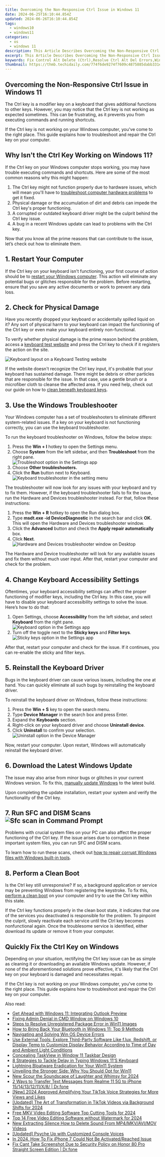 ```yaml
---
title: Overcoming the Non-Responsive Ctrl Issue in Windows 11
date: 2024-06-25T16:10:44.854Z
updated: 2024-06-26T16:10:44.854Z
tags:
  - windows10
  - windows11
categories:
  - os
  - windows 11
description: This Article Describes Overcoming the Non-Responsive Ctrl Issue in Windows 11
excerpt: This Article Describes Overcoming the Non-Responsive Ctrl Issue in Windows 11
keywords: Fix Control Alt Delete (Ctrl),Resolve Ctrl Alt Del Errors,Win11 Ctrl Malfunction,Windows 11 Ctrl Fix,Overcome Non-Responsive Ctrl,Stop Ctrl Alt Del Failure,Rectify Ctrl Not Responding
thumbnail: https://thmb.techidaily.com/774f6de9274f7609c4875885dabb331e04426fc4c3d70000050b8b0185ba7a27.jpg
---
```


## Overcoming the Non-Responsive Ctrl Issue in Windows 11

 The Ctrl key is a modifier key on a keyboard that gives additional functions to other keys. However, you may notice that the Ctrl key is not working as expected sometimes. This can be frustrating, as it prevents you from executing commands and running shortcuts.

 If the Ctrl key is not working on your Windows computer, you've come to the right place. This guide explains how to troubleshoot and repair the Ctrl key on your computer.

## Why Isn't the Ctrl Key Working on Windows 11?

 If the Ctrl key on your Windows computer stops working, you may have trouble executing commands and shortcuts. Here are some of the most common reasons why this might happen:

1. The Ctrl key might not function properly due to hardware issues, which will mean you'll have to [troubleshoot computer hardware problems](https://www.makeuseof.com/computer-troubleshooting/) to get it fixed.
2. Physical damage or the accumulation of dirt and debris can impede the Ctrl key's proper functioning.
3. A corrupted or outdated keyboard driver might be the culprit behind the Ctrl key issue.
4. A bug in a recent Windows update can lead to problems with the Ctrl key.

 Now that you know all the prime reasons that can contribute to the issue, let’s check out how to eliminate them.

## 1\. Restart Your Computer

 If the Ctrl key on your keyboard isn't functioning, your first course of action should be to [restart your Wiindows computer](https://www.makeuseof.com/windows-restart-methods/). This action will eliminate any potential bugs or glitches responsible for the problem. Before restarting, ensure that you save any active documents or work to prevent any data loss.

## 2\. Check for Physical Damage

 Have you recently dropped your keyboard or accidentally spilled liquid on it? Any sort of physical harm to your keyboard can impact the functioning of the Ctrl key or even make your keyboard entirely non-functional.

 To verify whether physical damage is the prime reason behind the problem, access a [keyboard test website](https://www.makeuseof.com/test-keyboard-online-tools/) and press the Ctrl key to check if it registers the action on the site.

![Keyboard layout on a Keyboard Testing website](https://static1.makeuseofimages.com/wordpress/wp-content/uploads/2023/08/keyboard-layout.jpg)

 If the website doesn't recognize the Ctrl key input, it's probable that your keyboard has sustained damage. There might be debris or other particles that are responsible for the issue. In that case, use a gentle brush or a microfiber cloth to cleanse the affected area. If you need help, check out our guide on how to [clean beneath keyboard keys](https://www.makeuseof.com/tag/a-simple-trick-for-cleaning-under-your-keyboards-keys/).

## 3\. Use the Windows Troubleshooter

 Your Windows computer has a set of troubleshooters to eliminate different system-related issues. If a key on your keyboard is not functioning correctly, you can use the keyboard troubleshooter.

 To run the keyboard troubleshooter on Windows, follow the below steps:

1. Press the **Win + I** hotkey to open the Settings menu.
2. Choose **System** from the left sidebar, and then **Troubleshoot** from the right pane.  
![Troubleshoot option in the Settings app](https://static1.makeuseofimages.com/wordpress/wp-content/uploads/2023/08/troubleshoot-option.jpg)
3. Choose **Other troubleshooters.**
4. Click the **Run** button next to Keyboard.  
![Keyboard troubleshooter in the setting menu](https://static1.makeuseofimages.com/wordpress/wp-content/uploads/2022/09/Keyboard-troubleshooter.jpg)

 The troubleshooter will now look for any issues with your keyboard and try to fix them. However, if the keyboard troubleshooter fails to fix the issue, run the Hardware and Devices troubleshooter instead. For that, follow these instructions:

1. Press the **Win + R** hotkey to open the Run dialog box.
2. Type **msdt.exe -id DeviceDiagnostic** in the search bar and click **OK.** This will open the Hardware and Devices troubleshooter window.
3. Click the **Advanced** button and check the **Apply repair automatically** box.
4. Click **Next**.  
![Hardware and Devices troubleshooter window on Desktop](https://static1.makeuseofimages.com/wordpress/wp-content/uploads/2023/08/hardware-and-devices-troubleshooter-1.jpg)

 The Hardware and Device troubleshooter will look for any available issues and fix them without much user input. After that, restart your computer and check for the problem.

## 4\. Change Keyboard Accessibility Settings

 Oftentimes, your keyboard accessibility settings can affect the proper functioning of modifier keys, including the Ctrl key. In this case, you will have to disable your keyboard accessibility settings to solve the issue. Here’s how to do that:

1. Open Settings, choose **Accessibility** from the left sidebar, and select **Keyboard** from the right pane.  
![Keyboard option in the Settings app](https://static1.makeuseofimages.com/wordpress/wp-content/uploads/2023/08/keyboard-option.jpg)
2. Turn off the toggle next to the **Sticky keys** and **Filter keys**.  
![Sticky keys option in the Settings app](https://static1.makeuseofimages.com/wordpress/wp-content/uploads/2023/08/sticky-keys-option.jpg)

 After that, restart your computer and check for the issue. If it continues, you can re-enable the sticky and filter keys.

## 5\. Reinstall the Keyboard Driver

 Bugs in the keyboard driver can cause various issues, including the one at hand. You can quickly eliminate all such bugs by reinstalling the keyboard driver.

 To reinstall the keyboard driver on Windows, follow these instructions:

1. Press the **Win + S** key to open the search menu.
2. Type **Device Manager** in the search box and press Enter.
3. Expand the **Keyboards** section.
4. Right-click on your keyboard driver and choose **Uninstall** **device**.
5. Click **Uninstall** to confirm your selection.  
![Uninstall option in the Device Manager](https://static1.makeuseofimages.com/wordpress/wp-content/uploads/2023/08/uninstall-option.jpg)

 Now, restart your computer. Upon restart, Windows will automatically reinstall the keyboard driver.

## 6\. Download the Latest Windows Update

 The issue may also arise from minor bugs or glitches in your current Windows version. To fix this, [manually update Windows](https://www.makeuseof.com/update-windows-manually/) to the latest build.

 Upon completing the update installation, restart your system and verify the functionality of the Ctrl key.

## 7\. Run SFC and DISM Scans ![Sfc scan in Command Prompt](https://static1.makeuseofimages.com/wordpress/wp-content/uploads/2023/07/sfc-scan.jpg)

 Problems with crucial system files on your PC can also affect the proper functioning of the Ctrl key. If the issue arises due to corruption in these important system files, you can run SFC and DISM scans.

 To learn how to run these scans, check out [how to repair corrupt Windows files with Windows built-in tools](https://www.makeuseof.com/windows-built-in-repair-tools/).

## 8\. Perform a Clean Boot

 Is the Ctrl key still unresponsive? If so, a background application or service may be preventing Windows from registering the keystroke. To fix this, [perform a clean boot](https://www.makeuseof.com/clean-boot-windows-11/) on your computer and try to use the Ctrl key within this state.

 If the Ctrl key functions properly in the clean boot state, it indicates that one of the services you deactivated is responsible for the problem. To pinpoint the culprit, slowly reactivate each service until the Ctrl key becomes nonfunctional again. Once the troublesome service is identified, either download its update or remove it from your computer.

## Quickly Fix the Ctrl Key on Windows

 Depending on your situation, rectifying the Ctrl key issue can be as simple as cleaning it or downloading an available Windows update. However, if none of the aforementioned solutions prove effective, it's likely that the Ctrl key on your keyboard is damaged and necessitates repair.

 If the Ctrl key is not working on your Windows computer, you've come to the right place. This guide explains how to troubleshoot and repair the Ctrl key on your computer.

<span class="atpl-alsoreadstyle">Also read:</span>
<div><ul>
<li><a href="https://win11-tips.techidaily.com/get-ahead-with-windows-11-integrating-outlook-preview/"><u>Get Ahead with Windows 11: Integrating Outlook Preview</u></a></li>
<li><a href="https://win11-tips.techidaily.com/fixing-admin-denial-in-cmd-window-on-windows-10/"><u>Fixing Admin Denial in CMD Window on Windows 10</u></a></li>
<li><a href="https://win11-tips.techidaily.com/steps-to-resolve-unregistered-package-error-in-win11-images/"><u>Steps to Resolve Unregistered Package Error in Win11 Images</u></a></li>
<li><a href="https://win11-tips.techidaily.com/how-to-bring-back-your-bluetooth-in-windows-11-top-9-methods/"><u>How to Bring Back Your Bluetooth in Windows 11: Top 9 Methods</u></a></li>
<li><a href="https://win11-tips.techidaily.com/navigating-and-solving-win-os-device-errors/"><u>Navigating and Solving Win OS Device Errors</u></a></li>
<li><a href="https://win11-tips.techidaily.com/use-external-tools-explore-third-party-software-like-flux-redshift-or-display-temp-to-customize-display-behavior-according-to-time-of-day-and-ambient-light-26/"><u>Use External Tools: Explore Third-Party Software Like f.lux, Redshift, or Display Temp to Customize Display Behavior According to Time of Day and Ambient Light Conditions</u></a></li>
<li><a href="https://win11-tips.techidaily.com/concealing-taskview-in-window-11-taskbar-design/"><u>Concealing TaskView in Window 11 Taskbar Design</u></a></li>
<li><a href="https://win11-tips.techidaily.com/8-strategies-to-tackle-delay-in-typing-windows-11s-keyboard/"><u>8 Strategies to Tackle Delay in Typing Windows 11'S Keyboard</u></a></li>
<li><a href="https://win11-tips.techidaily.com/lightning-bloatware-eradication-for-your-win11-system/"><u>Lightning Bloatware Eradication for Your Win11 System</u></a></li>
<li><a href="https://win11-tips.techidaily.com/unveiling-the-stronger-side-why-you-should-opt-for-win11/"><u>Unveiling the Stronger Side: Why You Should Opt for Win11</u></a></li>
<li><a href="https://sound-tweaking.techidaily.com/new-scour-the-soundscape-of-laughter-and-whimsy-for-2024/"><u>New Scour the Soundscape of Laughter and Whimsy for 2024</u></a></li>
<li><a href="https://blog-min.techidaily.com/2-ways-to-transfer-text-messages-from-realme-11-5g-to-iphone-1514131211x8-drfone-by-drfone-transfer-from-android-transfer-from-android/"><u>2 Ways to Transfer Text Messages from Realme 11 5G to iPhone 15/14/13/12/11/X/8/ | Dr.fone</u></a></li>
<li><a href="https://tiktok-videos.techidaily.com/new-2024-approved-amplifying-your-tiktok-voice-strategies-for-more-views-and-likes/"><u>[New] 2024 Approved  Amplifying Your TikTok Voice  Strategies for More Views and Likes</u></a></li>
<li><a href="https://tiktok-videos.techidaily.com/updated-the-art-of-transformation-in-tiktok-videos-via-background-shifts-for-2024/"><u>[Updated] The Art of Transformation in TikTok Videos via Background Shifts for 2024</u></a></li>
<li><a href="https://ai-vdieo-software.techidaily.com/free-mkv-video-editing-software-top-cutting-tools-for-2024/"><u>Free MKV Video Editing Software Top Cutting Tools for 2024</u></a></li>
<li><a href="https://ai-vdieo-software.techidaily.com/top-14-free-video-editing-software-without-watermark-for-2024/"><u>Top 14 Free Video Editing Software without Watermark for 2024</u></a></li>
<li><a href="https://sound-tweaking.techidaily.com/new-extracting-silence-how-to-delete-sound-from-mp4mkvavimov-videos/"><u>New Extracting Silence How to Delete Sound From MP4/MKV/AVI/MOV Videos</u></a></li>
<li><a href="https://extra-skills.techidaily.com/updated-psyche-up-with-customized-console-voices/"><u>[Updated] Psyche Up with Customized Console Voices</u></a></li>
<li><a href="https://activate-lock.techidaily.com/in-2024-how-to-fix-iphone-7-could-not-be-activatedreached-issue-by-drfone-ios/"><u>In 2024, How To Fix iPhone 7 Could Not Be Activated/Reached Issue</u></a></li>
<li><a href="https://howto.techidaily.com/fix-cant-take-screenshot-due-to-security-policy-on-honor-80-pro-straight-screen-edition-drfone-by-drfone-fix-android-problems-fix-android-problems/"><u>Fix Cant Take Screenshot Due to Security Policy on Honor 80 Pro Straight Screen Edition | Dr.fone</u></a></li>
</ul></div>

<ins class="adsbygoogle"
      style="display:block"
      data-ad-client="ca-pub-7571918770474297"
      data-ad-slot="8358498916"
      data-ad-format="auto"
      data-full-width-responsive="true"></ins>